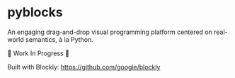 # pyblocks
An engaging drag-and-drop visual programming platform centered on real-world semantics, à la Python.

🚧 Work In Progress 🚧


Built with Blockly: https://github.com/google/blockly

